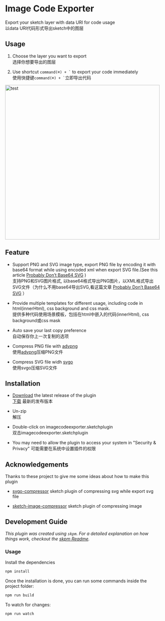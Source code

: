 # Image Code Exporter
Export your sketch layer with data URI for code usage<br>
以data URI代码形式导出sketch中的图层


## Usage
1. Choose the layer you want to export<br>
   选择你想要导出的图层

2. Use shortcut ``` command(⌘) + ` ``` to export your code immediately<br>
    使用快捷键``` command(⌘) + ` ```立即导出代码

<img src="/doc/img/main.png" alt="test" width="500">


## Feature
- Support PNG and SVG image type, export PNG file by encoding it with base64 format while using encoded xml when export SVG file.(See this article [Probably Don’t Base64 SVG](https://css-tricks.com/probably-dont-base64-svg/) )<br>
  支持PNG和SVG图片格式, 以base64格式导出PNG图片，以XML格式导出SVG文件（为什么不用base64导出SVG,看这篇文章 [Probably Don’t Base64 SVG](https://css-tricks.com/probably-dont-base64-svg/) ）

- Provide multiple templates for different usage, including code in html(innerHtml), css background and css mask.<br>
  提供多种代码使用场景模板，包括在html中嵌入的代码(innerHtml),
  css background或css mask

- Auto save your last copy preference <br>
  自动保存你上一次复制的选项

- Compress PNG file with [advpng](https://github.com/amadvance/advancecomp)<br>
  使用[advpng](https://github.com/amadvance/advancecomp)压缩PNG文件

- Compress SVG file widh [svgo](https://github.com/svg/svgo)<br>
  使用svgo压缩SVG文件

## Installation

- [Download](../../releases/latest/download/imagecodeexporter.sketchplugin.zip) the latest release of the plugin<br>
  [下载](../../releases/latest/download/imagecodeexporter.sketchplugin.zip) 最新的发布版本

- Un-zip<br>
  解压

- Double-click on imagecodeexporter.sketchplugin<br>
  双击imagecodeexporter.sketchplugin
  
- You may need to allow the plugin to access your system in "Security & Privacy"
  可能需要在系统中设置插件的权限

## Acknowledgements
Thanks to these project to give me some ideas about how to make this plugin
- [svgo-compressor](https://github.com/BohemianCoding/svgo-compressor)
sketch plugin of compressing svg while export svg file

- [sketch-image-compressor](https://github.com/BohemianCoding/sketch-image-compressor) sketch plugin of compressing image



## Development Guide

_This plugin was created using `skpm`. For a detailed explanation on how things work, checkout the [skpm Readme](https://github.com/skpm/skpm/blob/master/README.md)._

### Usage

Install the dependencies

```bash
npm install
```

Once the installation is done, you can run some commands inside the project folder:

```bash
npm run build
```

To watch for changes:

```bash
npm run watch
```
